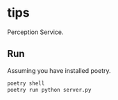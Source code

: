 # tips

Perception Service.

## Run

Assuming you have installed poetry.

```bash
poetry shell
poetry run python server.py
```
